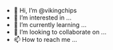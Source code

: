 - 👋 Hi, I’m @vikingchips
- 👀 I’m interested in ...
- 🌱 I’m currently learning ...
- 💞️ I’m looking to collaborate on ...
- 📫 How to reach me ...

<!---
vikingchips/vikingchips is a ✨ special ✨ repository because its `README.md` (this file) appears on your GitHub profile.
You can click the Preview link to take a look at your changes.
--->

